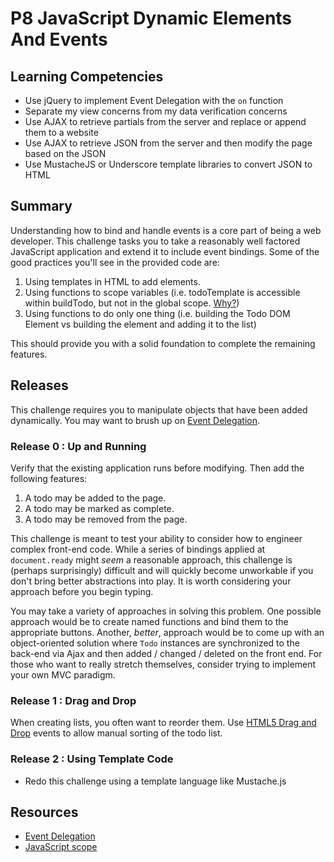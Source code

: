 # P8 JavaScript Dynamic Elements And Events

## Learning Competencies

* Use jQuery to implement Event Delegation with the `on` function
* Separate my view concerns from my data verification concerns
* Use AJAX to retrieve partials from the server and replace or append them to a website
* Use AJAX to retrieve JSON from the server and then modify the page based on the JSON
* Use MustacheJS or Underscore template libraries to convert JSON to HTML

## Summary

Understanding how to bind and handle events is a core part of being a web
developer. This challenge tasks you to take a reasonably well factored
JavaScript application and extend it to include event bindings. Some of the
good practices you'll see in the provided code are:

1. Using templates in HTML to add elements.
1. Using functions to scope variables (i.e. todoTemplate is accessible within buildTodo, but not in the global scope. [Why?][scope])
1. Using functions to do only one thing (i.e. building the Todo DOM Element vs building the element and adding it to the list)

This should provide you with a solid foundation to complete the remaining features.

## Releases

This challenge requires you to manipulate objects that have been added
dynamically. You may want to brush up on [Event Delegation][event-delegation].

### Release 0 : Up and Running

Verify that the existing application runs before modifying.  Then add the following features:

1. A todo may be added to the page.
1. A todo may be marked as complete.
1. A todo may be removed from the page.

This challenge is meant to test your ability to consider how to engineer
complex front-end code.  While a series of bindings applied at `document.ready`
might _seem_ a reasonable approach, this challenge is (perhaps surprisingly)
difficult and will quickly become unworkable if you don't bring better
abstractions into play.  It is worth considering your approach before you begin
typing.

You may take a variety of approaches in solving this problem.  One possible
approach would be to create named functions and bind them to the appropriate
buttons.  Another, _better_, approach would be to come up with an
object-oriented solution where `Todo` instances are synchronized to the
back-end via Ajax and then added / changed / deleted on the front end.  For
those who want to really stretch themselves, consider trying to implement your
own MVC paradigm.

### Release 1 : Drag and Drop

When creating lists, you often want to reorder them. Use [HTML5 Drag and Drop](http://www.html5rocks.com/en/tutorials/dnd/basics/) events to allow manual sorting of the todo list.

### Release 2 : Using Template Code
* Redo this challenge using a template language like Mustache.js

## Resources

* [Event Delegation][event-delegation]
* [JavaScript scope][scope]

[event-delegation]: http://davidwalsh.name/event-delegate
[scope]: https://developer.mozilla.org/en-US/docs/Web/JavaScript/Reference/Functions_and_function_scope?redirectlocale=en-US&redirectslug=JavaScript%2FReference%2FFunctions_and_function_scope
